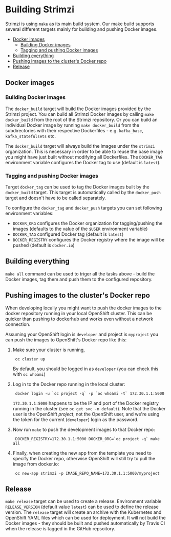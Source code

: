 # Building Strimzi

Strimzi is using `make` as its main build system. Our make build supports 
several different targets mainly for building and pushing Docker images.

<!-- TOC depthFrom:2 -->

- [Docker images](#docker-images)
    - [Building Docker images](#building-docker-images)
    - [Tagging and pushing Docker images](#tagging-and-pushing-docker-images)
- [Building everything](#building-everything)
- [Pushing images to the cluster's Docker repo](#pushing-images-to-the-clusters-docker-repo)
- [Release](#release)

<!-- /TOC -->

## Docker images

### Building Docker images

The `docker_build` target will build the Docker images provided by the 
Strimzi project. You can build all Strimzi Docker images by calling 
`make docker_build` from the root of the Strimzi repository. Or you can build 
an individual Docker image by running `make docker_build` from the 
subdirectories with their respective Dockerfiles - e.g. `kafka_base`, 
`kafka_statefulsets` etc.

The `docker_build` target will always build the images under the 
`strimzi` organization. This is necessary in order to be able to reuse 
the base image you might have just built without modifying all Dockerfiles. 
The `DOCKER_TAG` environment variable configures the Docker tag 
to use (default is `latest`).

### Tagging and pushing Docker images

Target `docker_tag` can be used to tag the Docker images built by the 
`docker_build` target. This target is automatically called by the `docker_push` 
target and doesn't have to be called separately. 

To configure the `docker_tag` and `docker_push` targets you can set following 
environment variables:
* `DOCKER_ORG` configures the Docker organization for tagging/pushing the 
  images (defaults to the value of the `$USER` environment variable)
* `DOCKER_TAG` configured Docker tag (default is `latest`)
* `DOCKER_REGISTRY` configures the Docker registry where the image will 
  be pushed (default is `docker.io`)

## Building everything

`make all` command can be used to triger all the tasks above - build the 
Docker images, tag them and push them to the configured repository.

## Pushing images to the cluster's Docker repo

When developing locally you might want to push the docker images to the docker
repository running in your local OpenShift cluster. This can be quicker than
pushing to dockerhub and works even without a network connection.

Assuming your OpenShift login is `developer` and project is `myproject` 
you can push the images to OpenShift's Docker repo like this:

1. Make sure your cluster is running,

        oc cluster up

   By default, you should be logged in as `developer` (you can check this 
   with `oc whoami`)
        
2. Log in to the Docker repo running in the local cluster:

        docker login -u `oc project -q` -p `oc whoami -t` 172.30.1.1:5000
        
   `172.30.1.1:5000` happens to be the IP and port of the Docker registry
   running in the cluster (see `oc get svc -n default`). Note that the 
   Docker user is the OpenShift *project*, not the OpenShift user, and we're 
   using the token for the current (`developer`) login as the password. 
        
3. Now run `make` to push the development images to that Docker repo:

        DOCKER_REGISTRY=172.30.1.1:5000 DOCKER_ORG=`oc project -q` make all
        
4. Finally, when creating the new app from the template you need to
   specify the Docker repo, otherwise OpenShift will still try to pull 
   the image from docker.io:
   
        oc new-app strimzi -p IMAGE_REPO_NAME=172.30.1.1:5000/myproject


## Release

`make release` target can be used to create a release. Environment variable 
`RELEASE_VERSION` (default value `latest`) can be used to define the release 
version. The `release` target will create an archive with the Kubernetes and 
OpenShift YAML files which can be used for deployment. It will not build the 
Docker images - they should be built and pushed automatically by Travis CI 
when the release is tagged in the GitHub repsoitory.